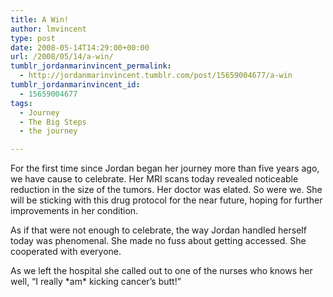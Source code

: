 ```yaml
---
title: A Win!
author: lmvincent
type: post
date: 2008-05-14T14:29:00+00:00
url: /2008/05/14/a-win/
tumblr_jordanmarinvincent_permalink:
  - http://jordanmarinvincent.tumblr.com/post/15659004677/a-win
tumblr_jordanmarinvincent_id:
  - 15659004677
tags:
  - Journey
  - The Big Steps
  - the journey

---
```

For the first time since Jordan began her journey more than five years ago, we have cause to celebrate. Her MRI scans today revealed noticeable reduction in the size of the tumors. Her doctor was elated. So were we. She will be sticking with this drug protocol for the near future, hoping for further improvements in her condition.

As if that were not enough to celebrate, the way Jordan handled herself today was phenomenal. She made no fuss about getting accessed. She cooperated with everyone.

As we left the hospital she called out to one of the nurses who knows her well, &ldquo;I really \*am\* kicking cancer&rsquo;s butt!&rdquo;

<div class="blogger-post-footer">
  <img loading="lazy" width="1" height="1" src="https://blogger.googleusercontent.com/tracker/9039099668816362935-536955058464667748?l=jordansjourney2.blogspot.com" alt="" />
</div>